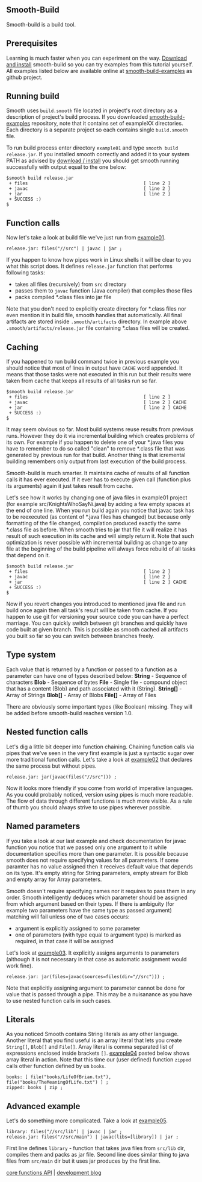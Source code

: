 Smooth-Build
------------

Smooth-build is a build tool.

Prerequisites
-------------

Learning is much faster when you can experiment on the way.
[Download and install](https://github.com/mikosik/smooth-build/blob/master/doc/install.md)
smooth-build so you can try examples from this tutorial yourself.
All examples listed below are available online at
[smooth-build-examples](https://github.com/mikosik/smooth-build-examples)
as github project.

Running build
-------------

Smooth uses `build.smooth` file located in project's root directory as
a description of project's build process.
If you downloaded
[smooth-build-examples](https://github.com/mikosik/smooth-build-examples)
repository, note that it contains set of exampleXX directories.
Each directory is a separate project so each contains single `build.smooth` file.

To run build process enter directory `example01` and type `smooth build release.jar`.
If you installed smooth correctly and added it to your system PATH as advised by
[download / install](https://github.com/mikosik/smooth-build/blob/master/doc/install.md)
you should get smooth running successfully with output equal to the one below:

```
$smooth build release.jar
 + files                                           [ line 2 ]
 + javac                                           [ line 2 ]
 + jar                                             [ line 2 ]
 + SUCCESS :)
$
```

Function calls
--------------

Now let's take a look at build file we've just run from
[example01](https://github.com/mikosik/smooth-build-examples/tree/master/example01).

```
release.jar: files("//src") | javac | jar ;
```

If you happen to know how pipes work in Linux shells
it will be clear to you what this script does.
It defines `release.jar` function that performs following tasks:

 * takes all files (recursively) from `src` directory
 * passes them to `javac` function (Java compiler) that compiles those files
 * packs compiled *.class files into jar file

Note that you don't need to explicitly create directory for *.class files
nor even mention it in build file, smooth handles that automatically.
All final artifacts are stored inside `.smooth/artifacts` directory.
In example above `.smooth/artifacts/release.jar` file containing *.class
files will be created.

Caching
-------

If you happened to run build command twice in previous example you should notice
that most of lines in output have `CACHE` word appended.
It means that those tasks were not executed in this run but their results were
taken from cache that keeps all results of all tasks run so far.

```
$smooth build release.jar
 + files                                           [ line 2 ]
 + javac                                           [ line 2 ] CACHE
 + jar                                             [ line 2 ] CACHE
 + SUCCESS :)
$
```

It may seem obvious so far.
Most build systems reuse results from previous runs.
However they do it via incremental building which creates problems of its own.
For example if you happen to delete one of your *.java files you have to
remember to do so called "clean" to remove *.class file that was generated
by previous run for that build.
Another thing is that icremental building remembers only output from
last execution of the build process.

Smooth-build is much smarter.
It maintains cache of results of all function calls it has ever executed.
If it ever has to execute given call (function plus its arguments) again
it just takes result from cache.

Let's see how it works by  changing one of java files in example01 project
(for example src/KnightsWhoSayNi.java) by adding a few empty spaces
at the end of one line.
When you run build again you notice that javac task has to be reexecuted (as content of *.java files has changed) but because
only formatting of the file changed, compilation produced exactly the same *.class
file as before.
When smooth tries to jar that file it will realize it has result
of such execution in its cache and will simply return it.
Note that such optimization is never possible with incremental building
as change to any file at the beginning of the build pipeline will always
force rebuild of all tasks that depend on it.

```
$smooth build release.jar
 + files                                           [ line 2 ]
 + javac                                           [ line 2 ]
 + jar                                             [ line 2 ] CACHE
 + SUCCESS :)
$
```

Now if you revert changes you introduced to mentioned java file
and run build once again then all task's result will be taken from cache.
If you happen to use git for versioning your source code
you can have a perfect marriage.
You can quickly switch between git branches and quickly have code built
at given branch.
This is possible as smooth cached all artifacts you built so far
so you can switch between branches freely.

Type system
-----------

Each value that is returned by a function or passed to a function as a parameter
can have one of types described below:
**String** - Sequence of characters
**Blob** - Sequence of bytes
**File** - Single file - compound object that has a content (Blob) and path associated with it (String).
**String[]** - Array of Strings
**Blob[]** - Array of Blobs
**File[]** - Array of Files

There are obviously some important types (like Boolean) missing.
They will be added before smooth-build reaches version 1.0.

Nested function calls
---------------------

Let's dig a little bit deeper into function chaining.
Chaining function calls via pipes that we've seen in the very first example
is just a syntactic sugar over more traditional function calls.
Let's take a look at
[example02](https://github.com/mikosik/smooth-build-examples/tree/master/example02)
that declares the same process but without pipes.

```
release.jar: jar(javac(files("//src"))) ;
```

Now it looks more friendly if you come from world of imperative languages.
As you could probably noticed, version using pipes is much more readable.
The flow of data through different functions is much more visible.
As a rule of thumb you should always strive to use pipes wherever possible.

Named parameters
----------------

If you take a look at our last example and check documentation for javac function
you notice that we passed only one argument to it while documentation
specifies more than one parameter.
It is possible because smooth does not require specifying values for all parameters.
If some paramter has no value assigned then it receives default value that depends on its type.
It's empty string for String parameters, empty stream for Blob and empty array for Array parameters.

Smooth doesn't require specifying names nor it requires to pass them in any order.
Smooth intelligently deduces which parameter should be assigned from which argument based on their types.
If there is ambiguity (for example two parameters have the same type as passed argument) matching will fail
unless one of two cases occurs:
 * argument is explicitly assigned to some parameter
 * one of parameters (with type equal to argument type) is marked as required, in that case it will be assigned

Let's look at [example03](https://github.com/mikosik/smooth-build-examples/tree/master/example03). It explicitly assigns arguments to parameters (although it is not necessary in that case as automatic assignment would work fine).

```
release.jar: jar(files=javac(sources=files(dir="//src"))) ;
```

Note that explicitly assigning argument to parameter cannot be done for value that is passed through a pipe. This may be a nuisanance as you have to use nested function calls in such cases.

Literals
--------
As you noticed Smooth contains String literals as any other language.
Another literal that you find useful is an array literal that lets you
create `String[]`, `Blob[]` and `File[]`.
Array literal is comma separated list of expressions enclosed inside brackets `[]`.
[example04](https://github.com/mikosik/smooth-build-examples/tree/master/example04)
pasted below shows array literal in action.
Note that this time our (user defined) function `zipped` calls other function
defined by us `books`.

```
books: [ file("books/LifeOfBrian.txt"), file("books/TheMeaningOfLife.txt") ] ;
zipped: books | zip ;
```

Advanced example
----------------

Let's do something more complicated.
Take a look at
[example05](https://github.com/mikosik/smooth-build-examples/tree/master/example05).

```
library: files("//src/lib") | javac | jar ;
release.jar: files("//src/main") | javac(libs=[library]) | jar ;
```

First line defines `library` - function that takes java files from `src/lib` dir,
compiles them and packs as jar file.
Second line does similar thing to java files from `src/main` dir
but it uses jar produces by the first line.

[core functions API](https://github.com/mikosik/smooth-build/blob/work/doc/api.md)
| [development blog](http://smooth-build.blogspot.com/)
